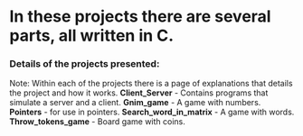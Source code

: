 # In these projects there are several parts, all written in C.
### Details of the projects presented:
Note: Within each of the projects there is a page of explanations that details the project and how it works.
**Client_Server** - Contains programs that simulate a server and a client.
**Gnim_game** - A game with numbers.
**Pointers** - for use in pointers.
**Search_word_in_matrix** - A game with words.
**Throw_tokens_game** - Board game with coins.

